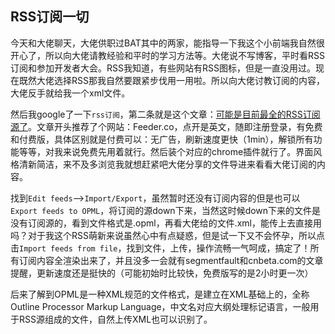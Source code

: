 ## RSS订阅一切

今天和大佬聊天，大佬供职过BAT其中的两家，能指导一下我这个小前端我自然很开心了，所以向大佬请教经验和平时的学习方法等。大佬说不写博客，平时看RSS订阅和参加开发者大会。RSS我知道，有些网站有RSS图标，但是一直没用过。现在既然大佬选择RSS那我自然要跟紧步伐用一用啦。所以向大佬讨教订阅的内容，大佬反手就给我一个xml文件。

然后我google了一下`rss订阅`，第二条就是这个文章：[可能是目前最全的RSS订阅源了](<https://www.runningcheese.com/rss-subscriptions>)。文章开头推荐了个网站：Feeder.co，点开是英文，随即注册登录，有免费和付费版，具体区别就是付费可以：无广告，刷新速度更快（1min），解锁所有功能等等，对我来说免费先用着就行。然后装个对应的chrome插件就行了。界面风格清新简洁，来不及多浏览我就想赶紧吧大佬分享的文件导进来看看大佬订阅的内容。



找到`Edit feeds`-->`Import/Export`，虽然暂时还没有订阅内容的但是也可以`Export feeds to OPML`，将订阅的源down下来，当然这时候down下来的文件是没有订阅源的，看到文件格式是.opml，再看大佬给的文件.xml，能传上去直接用吗？对于我这个RSS萌新来说虽然心中有点疑惑，但是试一下又不会怀孕，所以点击`Import feeds from file`，找到文件，上传，操作流畅一气呵成，搞定了！所有订阅内容全渲染出来了，并且没多一会就有segmentfault和cnbeta.com的文章提醒，更新速度还是挺快的（可能初始时比较快，免费版写的是2小时更一次）



后来了解到OPML是一种XML规范的文件格式，是建立在XML基础上的，全称Outline Processor Markup Language，中文名对应大纲处理标记语言，一般用于RSS源组成的文件，自然上传XML也可以识别了。
